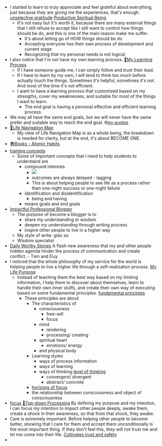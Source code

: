 - I started to learn to truly appreciate and feel grateful about everything, just because they are giving me the experiences, that's enough. [unselective gratitude](<unselective gratitude.md>) [Productive Spiritual Being](<Productive Spiritual Being.md>). 
    - It's not easy but it's worth it, because there are many external things that I still refuse to accept like I still want to control how things should be do, and this is one of the main reason make me suffer. 
        - It's about letting go of HOW things should be do
        - Accepting everyone has their own process of development and current stage
        - Recognizing that my personal needs is not logical 
- I also notice that I'm not have my own learning process. [🌱My Learning Process](<🌱My Learning Process.md>)
    - If I have someone guide me, I can simply follow and trust their lead.
    - If I have to learn by my own, I will tend to think too much before actually touch the things. Sometimes it's helpful, sometimes it's not. And most of the time it's not efficient.
    - I want to have a learning process that customized based on my strengths, cover my weaknesses, and suitable for most of the things I want to learn.
        - The end goal is having a personal effective and efficient learning process.
- We may all have the same end goals, but we will never have the same prefer and suitable way to reach the end goal. #[my quotes](<my quotes.md>)
- [🌱Life Navigation Map](<🌱Life Navigation Map.md>)
    - My view of Life Navigation Map is as a whole being, the breakdown is needed for clarity, but at the end, it's about BECOME ONE.
- [📚Books - Atomic Habits](<📚Books - Atomic Habits.md>)
- [training concepts](<training concepts.md>)
    - Some of important concepts that I need to help students to understand are
        - compound interests
            - ![](https://firebasestorage.googleapis.com/v0/b/firescript-577a2.appspot.com/o/imgs%2Fapp%2FNgoctien%2F14Kezbmdx7.png?alt=media&token=a2d9f59e-6fa0-47be-b0b5-6dfc79cb2c71)
            - outcomes are always delayed - lagging
            - This is about helping people to see life as a process rather than one-night success or one-night failure
        - identification and disidentification
            - being and having
        - means goals and end goals
- [Impactful Professional Blogger](<Impactful Professional Blogger.md>)
    - The purpose of become a blogger is to
        - share my understanding or wisdom
        - deepen my understanding through writing process
        - inspire other people to live in a higher way
    - My style of write: giáo sư
    - Wisdom specialist
- [Daily Worthy Stories](<Daily Worthy Stories.md>) A flash new awareness that my and other people hidden agenda hinder the process of communication and create conflict. - Tien and Duy
- I noticed that the whole philosophy of my service for the world is helping people to live a higher life through a self-realization process. [My Life Purpose](<My Life Purpose.md>)
    - Instead of teaching them the best way based on my limiting information, I help them to discover about themselves, learn to handle their own inner stuffs, and create their own way of executing based on some fundamental principles. [fundamental principles](<fundamental principles.md>)
        - These principles are about
            - The characteristics of
                - consciousness
                    - free-will
                    - focus
                - mind
                    - rendering
                    - processing/ creating
                - spiritual heart
                    - emotions/ energy
                - and physical body
            - Learning styles
                - ways of process information
                - ways of learning
                - ways of thinking [level of thinking](<level of thinking.md>)
                    - convergent/ divergent
                    - abstract/ concrete
            - [horizons of focus](<horizons of focus.md>)
            - the relationship between consciousness and object of consciousness
- [focus](<focus.md>) [🌲Top-down Processing](<🌲Top-down Processing.md>) By defining my purpose and my intention, I can focus my intention to impact other people deeply, awake them, create a shock in their awareness, so that from that shock, they awake.
- Care is extremely important. Before helping other people to become better, showing that I care for them and accept them unconditionally is the most important thing. If they don't feel this, they will not trust me and let me come into their life. [Cultivates trust and safety](<Cultivates trust and safety.md>)
- 
